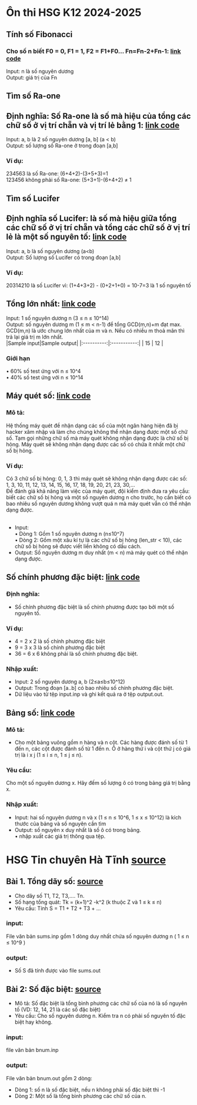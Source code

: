 # Ôn thi HSG K12 2024-2025

## Tính số Fibonacci
### Cho số n biết F0 = 0, F1 = 1, F2 = F1+F0... Fn=Fn-2+Fn-1: [link code](https://github.com/ianTuG/hsg/blob/main/fibonacci.py)
Input: n là số nguyên dương </br>
Output: giá trị của Fn

## Tìm số Ra-one
## Định nghĩa: Số Ra-one là số mà hiệu của tổng các chữ số ở vị trí chẵn và vị trí lẻ bằng 1: [link code](https://github.com/ianTuG/hsg/blob/main/raone.py)
Input: a, b là 2 số nguyên dương [a, b] (a < b)</br>
Output: số lượng số Ra-one ở trong đoạn [a,b]</br>
### Ví dụ:</br>
234563 là số Ra-one: (6+4+2)-(3+5+3)=1</br>
123456 không phải số Ra-one: (5+3+1)-(6+4+2) ≠ 1

## Tìm số Lucifer
## Định nghĩa số Lucifer: là số mà hiệu giữa tổng các chữ số ở vị trí chẵn và tổng các chữ số ở vị trí lẻ là một số nguyên tố: [link code](https://github.com/ianTuG/hsg/blob/main/lucifer.py)
Input: a, b là số nguyên dương (a<b)</br>
Output: Số lượng số Lucifer có trong đoạn [a,b]
### Ví dụ:
20314210 là số Lucifer vì: (1+4+3+2) - (0+2+1+0) = 10-7=3 là 1 số nguyên tố
## Tổng lớn nhất: [link code](https://github.com/ianTuG/hsg/blob/main/maxsum.py)
Input: 1 số nguyên dương n (3 ≤ n ≤ 10^14)<br>
Output: số nguyên dương m (1 ≤ m < n-1) để tổng GCD(m,n)+m đạt max. GCD(m,n) là ước chung lớn nhất của m và n. Nếu có nhiều m thoả mãn thì trả lại giá trị m lớn nhất.<br>
|Sample input|Sample output|
|:----------:|:-----------:|
|      15    |      12     |
### Giới hạn
• 60% số test ứng với n ≤ 10^4<br>
• 40% số test ứng với n ≤ 10^14
## Máy quét số: [link code](https://github.com/ianTuG/hsg/blob/main/checker.py)
### Mô tả:
Hệ thống máy quét đề nhận dạng các số của một ngân hàng hiện đã bị hacker xâm nhập và làm cho chúng không thể nhận dạng được một số chữ số. Tạm gọi những chữ số mà máy quét không nhận dạng được là chữ số bị hỏng. Máy quét sẽ không nhận dạng được các số có chứa ít nhất một chữ số bị hỏng.
### Ví dụ:
Có 3 chữ số bị hỏng: 0, 1, 3 thì máy quét sẽ không nhận dạng được các số: <br>
1, 3, 10, 11, 12, 13, 14, 15, 16, 17, 18, 19, 20, 21, 23, 30,...<br>
Để đánh giá khả năng làm việc của máy quét, đội kiểm định đưa ra yêu cầu: biết các chữ số bị hỏng và một số nguyên dương n cho trước, họ cần biết có bao nhiêu số nguyên dương không vượt quá n mà máy quét vẫn có thể nhận dạng được.<br>
<br>
- Input:<br>
• Dòng 1: Gồm 1 số nguyên dương n (n≤10^7)<br>
• Dòng 2: Gồm một xâu kí tự là các chữ số bị hỏng (len_str < 10), các chữ số bị hỏng sẽ được viết liền không có dấu cách.<br>
- Output: Số nguyên dương m duy nhất (m < n) mà máy quét có thể nhận dạng được. 

## Số chính phương đặc biệt: [link code](https://github.com/ianTuG/hsg/blob/main/cpdb.py)
### Định nghĩa:
- Số chính phương đặc biệt là số chính phương được tạo bởi một số nguyên tố.
### Ví dụ:
- 4 = 2 x 2 là số chính phương đặc biệt <br>
- 9 = 3 x 3 là số chính phương đặc biệt <br>
- 36 = 6 x 6 không phải là số chính phương đặc biệt.<br>
### Nhập xuất:
- Input: 2 số nguyên dương a, b (2≤a≤b≤10^12) <br>
- Output: Trong đoạn [a..b] có bao nhiêu số chính phương đặc biệt. <br>
- Dữ liệu vào từ tệp input.inp và ghi kết quả ra ở tệp output.out.<br>

## Bảng số: [link code](https://github.com/ianTuG/hsg/blob/main/bs.py)
### Mô tả:
- Cho một bảng vuông gồm n hàng và n cột. Các hàng được đánh số từ 1 đến n, các cột được đánh số từ 1 đến n. Ô ở hàng thứ i và cột thứ j có giá trị là i x j (1 ≤ i ≤ n, 1 ≤ j ≤ n).
### Yêu cầu:
Cho một số nguyên dương x. Hãy đếm số lượng ô có trong bảng giá trị bằng x.
### Nhập xuất:
- Input: hai số nguyên dương n và x (1 ≤ n ≤ 10^6, 1 ≤ x ≤ 10^12) là kích thước của bảng và số nguyên cần tìm<br>
- Output: số nguyên x duy nhất là số ô có trong bảng.<br>
• nhập xuất các giá trị thông qua tệp.

# HSG Tin chuyên Hà Tĩnh [source](https://github.com/ianTuG/hsg/tree/main/Chuy%C3%AAn%20H%C3%A0%20T%C4%A9nh)
## Bài 1. Tổng dãy số: [source](https://github.com/ianTuG/hsg/tree/main/Chuy%C3%AAn%20H%C3%A0%20T%C4%A9nh/B%C3%A0i%201)
- Cho dãy số T1, T2, T3,.... Tn.<br>
- Số hạng tổng quát: Tk = (k+1)^2 -k^2 (k thuộc Z và 1 ≤ k ≤ n)<br>
- Yêu cầu: Tính S = T1 + T2 + T3 + ...
### input:
File văn bản sums.inp gồm 1 dòng duy nhất chứa số nguyên dương n ( 1 ≤ n ≤ 10^9 )
### output: 
- Số S đã tính được vào file sums.out
## Bài 2: Số đặc biệt: [source](https://github.com/ianTuG/hsg/blob/main/Chuy%C3%AAn%20H%C3%A0%20T%C4%A9nh/B%C3%A0i%202/bnum.py)
- Mô tả: Số đặc biệt là tổng bình phương các chữ số của nó là số nguyên tố (VD: 12, 14, 21 là các số đặc biệt)<br>
- Yêu cầu: Cho số nguyên dương n. Kiểm tra n có phải số nguyên tố đặc biệt hay không.
### input:
file văn bản bnum.inp
### output:
File văn bản bnum.out gồm 2 dòng:<br>
- Dòng 1: số n là số đặc biệt, nếu n không phải số đặc biệt thì -1<br>
- Dòng 2: Một số là tổng bình phương các chữ số của n.
